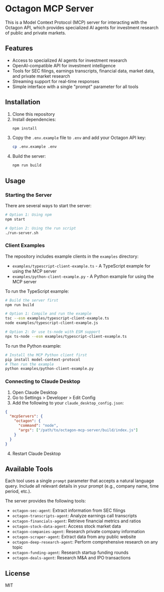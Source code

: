 # Octagon MCP Server

This is a Model Context Protocol (MCP) server for interacting with the Octagon API, which provides specialized AI agents for investment research of public and private markets.

## Features

- Access to specialized AI agents for investment research
- OpenAI-compatible API for investment intelligence
- Tools for SEC filings, earnings transcripts, financial data, market data, and private market research
- Streaming support for real-time responses
- Simple interface with a single "prompt" parameter for all tools

## Installation

1. Clone this repository
2. Install dependencies:
   ```bash
   npm install
   ```
3. Copy the `.env.example` file to `.env` and add your Octagon API key:
   ```bash
   cp .env.example .env
   ```
4. Build the server:
   ```bash
   npm run build
   ```

## Usage

### Starting the Server

There are several ways to start the server:

```bash
# Option 1: Using npm
npm start

# Option 2: Using the run script
./run-server.sh
```

### Client Examples

The repository includes example clients in the `examples` directory:

- `examples/typescript-client-example.ts` - A TypeScript example for using the MCP server
- `examples/python-client-example.py` - A Python example for using the MCP server

To run the TypeScript example:
```bash
# Build the server first
npm run build

# Option 1: Compile and run the example
tsc --esm examples/typescript-client-example.ts
node examples/typescript-client-example.js

# Option 2: Or use ts-node with ESM support
npx ts-node --esm examples/typescript-client-example.ts
```

To run the Python example:
```bash
# Install the MCP Python client first
pip install model-context-protocol
# Then run the example
python examples/python-client-example.py
```

### Connecting to Claude Desktop

1. Open Claude Desktop
2. Go to Settings > Developer > Edit Config
3. Add the following to your `claude_desktop_config.json`:

```json
{
  "mcpServers": {
    "octagon": {
      "command": "node",
      "args": ["/path/to/octagon-mcp-server/build/index.js"]
    }
  }
}
```

4. Restart Claude Desktop

## Available Tools

Each tool uses a single `prompt` parameter that accepts a natural language query. Include all relevant details in your prompt (e.g., company name, time period, etc.).

The server provides the following tools:

- `octagon-sec-agent`: Extract information from SEC filings
- `octagon-transcripts-agent`: Analyze earnings call transcripts
- `octagon-financials-agent`: Retrieve financial metrics and ratios
- `octagon-stock-data-agent`: Access stock market data
- `octagon-companies-agent`: Research private company information
- `octagon-scraper-agent`: Extract data from any public website
- `octagon-deep-research-agent`: Perform comprehensive research on any topic
- `octagon-funding-agent`: Research startup funding rounds
- `octagon-deals-agent`: Research M&A and IPO transactions

## License

MIT 